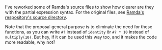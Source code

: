 I've reworked some of Ramda's source files to show how clearer are they with the partial expression syntax.
For the original files, see [Ramda's respository's source directory](https://github.com/ramda/ramda/tree/master/source).

Note that the proposal general purpose is to eliminate the need for these functions, as you can write `#?` instead of `identity`  ör `#? * 10` instead of `multiply(10)`. But hey, if it can be used this way too, and it makes the code more readable, why not?

